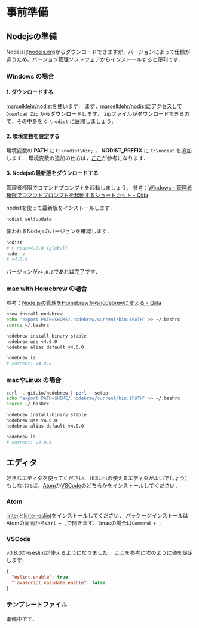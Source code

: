# 事前準備

## Nodejsの準備
Nodejsは[nodejs.org](https://nodejs.org/en/)からダウンロードできますが，バージョンによって仕様が違うため，バージョン管理ソフトウェアからインストールすると便利です．

### Windows の場合

#### 1. ダウンロードする
[marcelklehr/nodist](https://github.com/marcelklehr/nodist)を使います．
まず，[marcelklehr/nodist](https://github.com/marcelklehr/nodist)にアクセスして ``Download Zip`` からダウンロードします．
zipファイルがダウンロードできるので，その中身を ``C:\nodist`` に展開しましょう．

#### 2. 環境変数を設定する
環境変数の **PATH** に ``C:\nodist\bin;`` ， **NODIST_PREFIX** に ``C:\nodist`` を追加します．
環境変数の追加の仕方は，[ここ](https://github.com/uzulla/how_to_setup_path_on_windows)が参考になります．

#### 3. Nodejsの最新版をダウンロードする
管理者権限でコマンドプロンプトを起動しましょう．
参考：[Windows - 管理者権限でコマンドプロンプトを起動するショートカット - Qiita](http://qiita.com/takuya0301/items/df6cde3bbaf9e13ef8f0)

nodistを使って最新版をインストールします．
```bash
nodist selfupdate
```

使われるNodejsのバージョンを確認します．
```bash
nodist
# > nodev4.0.0 (global)
node -v
# v4.0.0
```
バージョンが``v4.0.0``であれば完了です．

### mac with Homebrew の場合
参考：[Node.jsの管理をHomebrewからnodebrewに変える - Qiita](http://qiita.com/takeshi81/items/805f504503cd93151ca6)
```bash
brew install nodebrew
echo 'export PATH=$HOME/.nodebrew/current/bin:$PATH' >> ~/.bashrc
source ~/.bashrc

nodebrew install-binary stable
nodebrew use v4.0.0
nodebrew alias default v4.0.0

nodebrew ls
# current: v4.0.0
```

### macやLinux の場合
```bash
curl -L git.io/nodebrew | perl - setup
echo 'export PATH=$HOME/.nodebrew/current/bin:$PATH' >> ~/.bashrc
source ~/.bashrc

nodebrew install-binary stable
nodebrew use v4.0.0
nodebrew alias default v4.0.0

nodebrew ls
# current: v4.0.0
```

## エディタ
好きなエディタを使ってください．（ESLintの使えるエディタがよいでしょう）
もしなければ，[Atom](https://atom.io/)か[VSCode](https://code.visualstudio.com/)のどちらかをインストールしてください．

### Atom
[linter](https://atom.io/packages/linter)と[linter-eslint](https://atom.io/packages/linter-eslint)をインストールしてください．
パッケージインストールはAtomの画面から``Ctrl + ,``で開きます．（macの場合は``Command + ,``

### VSCode
v0.8.0からeslintが使えるようになりました．
[ここ](https://code.visualstudio.com/Docs/editor/customization#_user-and-workspace-settings)を参考に次のように値を設定します．
```json
{
  "eslint.enable": true,
  "javascript.validate.enable": false
}
```

### テンプレートファイル
準備中です．

